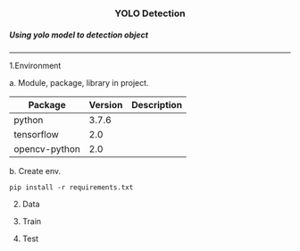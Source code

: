 ### <p style="text-align:center;">YOLO Detection</p>

##### Using yolo model to detection object

<hr>

1.Environment

a. Module, package, library in project.

|Package|Version|Description|
|---------|---------|-------|
|python|3.7.6||
|tensorflow|2.0||
|opencv-python|2.0||   

b. Create env.

```commandline
pip install -r requirements.txt
```

2. Data

3. Train

4. Test
